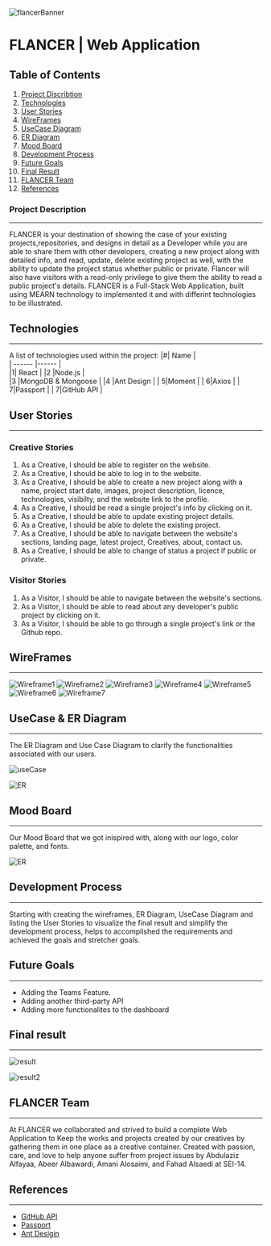 ![flancerBanner](./ReadmeImages/flancerBanner.png)
# FLANCER | Web Application

## Table of Contents
1. [Project Discribtion](#Project-Description)
2. [Technologies](#technologies)
3. [User Stories](#userStories)
4. [WireFrames](#WireFrames)
5. [UseCase Diagram](#UseCase&ER)
6. [ER Diagram](#UseCase&ER)
7. [Mood Board](#moodboard)
8. [Development Process](#Development-Process)
9. [Future Goals](#Future-Goals)
10. [Final Result](#Final-Result)
11. [FLANCER Team](#FLANCER-Team)
12. [References](#References)
### Project Description
***
FLANCER is your destination of showing the case of your existing projects,repositories, and designs in detail as a Developer while you are able to share them with other developers, creating a new project along with detailed info, and read, update, delete existing project as well, with the ability to update the project status whether public or private. Flancer will also have visitors with a read-only privilege to give them the ability to read a public project's details. FLANCER is a Full-Stack Web Application, built using MEARN technology to implemented it and with differint technologies  to be illustrated.


## Technologies
***
A list of technologies used within the project:
|#| Name |  
| ------ |------ |  
|1| React | 
|2 |Node.js |  
|3 |MongoDB & Mongoose | 
|4 |Ant Design |
| 5|Moment | 
| 6|Axios | 
| 7|Passport | 
| 7|GitHub API |



## User Stories
***
### Creative Stories
1. As a Creative, I should be able to register on the website.
2. As a Creative, I should be able to log in to the website.
3. As a Creative, I should be able to create a new project along with a name, project start date, images, project description, licence, technologies, visibilty, and the website link to the profile.
4. As a Creative, I should be read a single project's info by clicking on it.
5. As a Creative, I should be able to update existing project details.
 6. As a Creative, I should be able to delete the existing project.
7. As a Creative, I should be able to navigate between the website's sections, landing page, latest project, Creatives, about, contact us.
 8. As a Creative, I should be able to change of status a project if public or private.

 ### Visitor Stories

1. As a Visitor, I should be able to navigate between the website's sections.
2. As a Visitor, I should be able to read about any developer's public project by clicking on it.
3. As a Visitor, I should be able to go through a single project's link or the Github repo.
## WireFrames
***
![Wireframe1](./ReadmeImages/home.png)
![Wireframe2](./ReadmeImages/Register.png)
![Wireframe3](./ReadmeImages/latest.png)
![Wireframe4](./ReadmeImages/about.png)
![Wireframe5](./ReadmeImages/Contact.png)
![Wireframe6](./ReadmeImages/profile.png)
![Wireframe7](./ReadmeImages/projects.png)

## UseCase & ER Diagram
***
The ER Diagram and Use Case Diagram to clarify the functionalities associated with our users.

![useCase](./ReadmeImages/UseCase.png)

![ER](./ReadmeImages/ER.png)

## Mood Board
***
Our Mood Board that we got inispired with, along with our logo, color palette, and fonts.

![ER](./ReadmeImages/moodboard.png)
## Development Process
***
Starting with creating the wireframes, ER Diagram, UseCase Diagram and listing the User Stories to visualize the final result and simplify the development process, helps to accomplished the requirements and achieved the goals and stretcher goals.

## Future Goals
***
- Adding the Teams Feature.
- Adding another third-party API
- Adding more functionalites to the dashboard

## Final result
***
![result](./ReadmeImages/FLANCER.gif)

![result2](./ReadmeImages/FLANCER2.gif)



## FLANCER Team
***
At FLANCER we collaborated and strived to build a complete Web Application to Keep the works and projects created by our creatives by gathering them in one place as a creative container. Created with passion, care, and love to help anyone suffer from project issues by Abdulaziz Alfayaa, Abeer Albawardi, Amani Alosaimi, and Fahad Alsaedi at SEI-14.

## References
***
- [GitHub API](https://docs.github.com/en/rest/reference/repos)
- [Passport](http://www.passportjs.org/packages/passport-local/)
- [Ant Desigin](https://ant.design/)
